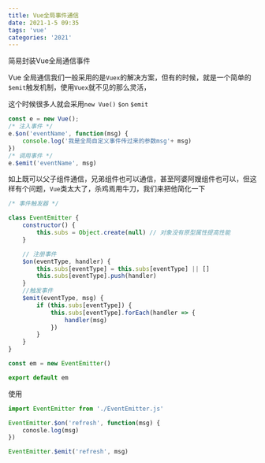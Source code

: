 ```yaml
---
title: Vue全局事件通信
date: 2021-1-5 09:35
tags: 'vue'
categories: '2021'
---
```

简易封装Vue全局通信事件
<!-- more -->
Vue 全局通信我们一般采用的是`Vuex`的解决方案，但有的时候，就是一个简单的`$emit`触发机制，使用`Vuex`就不见的那么灵活，

这个时候很多人就会采用`new Vue()` `$on` `$emit`
```js
const e = new Vue();
/* 注入事件 */
e.$on('eventName', function(msg) {
    console.log('我是全局自定义事件传过来的参数msg'+ msg)
})
/* 调用事件 */
e.$emit('eventName', msg)
```

如上既可以父子组件通信，兄弟组件也可以通信，甚至阿婆阿嫂组件也可以，但这样有个问题，`Vue`类太大了，杀鸡焉用牛刀，我们来把他简化一下

```js
/* 事件触发器 */

class EventEmitter {
    constructor() {
        this.subs = Object.create(null) // 对象没有原型属性提高性能
    }

    // 注册事件
    $on(eventType, handler) {
        this.subs[eventType] = this.subs[eventType] || []
        this.subs[eventType].push(handler)
    }
    //触发事件
    $emit(eventType, msg) {
        if (this.subs[eventType]) {
            this.subs[eventType].forEach(handler => {
                handler(msg)
            })
        }
    }
}

const em = new EventEmitter()

export default em
```

使用
```js
import EventEmitter from './EventEmitter.js'

EventEmitter.$on('refresh', function(msg) {
    conosle.log(msg)
})

EventEmitter.$emit('refresh', msg)
```